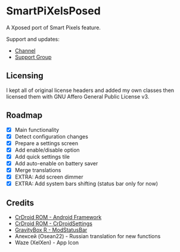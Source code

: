 # SmartPiXelsPosed

A Xposed port of Smart Pixels feature.

Support and updates:
- [Channel](https://t.me/aerathfuns)
- [Support Group](https://t.me/buggychat)

## Licensing

I kept all of original license headers and added my own classes then licensed them with GNU Affero General Public License v3.

## Roadmap

- [x] Main functionality
- [x] Detect configuration changes
- [x] Prepare a settings screen
- [x] Add enable/disable option
- [x] Add quick settings tile
- [x] Add auto-enable on battery saver
- [x] Merge translations
- [x] EXTRA: Add screen dimmer
- [x] EXTRA: Add system bars shifting (status bar only for now)

## Credits

- [CrDroid ROM - Android Framework](https://github.com/crdroidandroid/android_frameworks_base)
- [CrDroid ROM - CrDroidSettings](https://github.com/crdroidandroid/android_packages_apps_crDroidSettings)
- [GravityBox R - ModStatusBar](https://github.com/GravityBox/GravityBox/blob/r/GravityBox/src/main/java/com/ceco/r/gravitybox/ModStatusBar.java)
- Алексей (Osean22) - Russian translation for new functions
- Waze (XelXen) - App Icon
